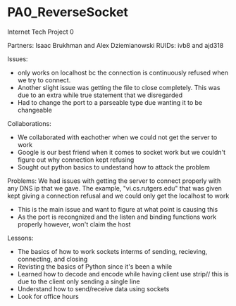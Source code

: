 # PA0_ReverseSocket
Internet Tech Project 0 

Partners: Isaac Brukhman and Alex Dziemianowski
RUIDs: ivb8 and ajd318

Issues:
- only works on localhost bc the connection is continuously refused when we try to connect.
- Another slight issue was getting the file to close completely. This was due to an extra while true statement that we disregarded
- Had to change the port to a parseable type due wanting it to be changeable

Collaborations:
- We collaborated with eachother when we could not get the server to work
- Google is our best friend when it comes to socket work but we couldn't figure out why connection kept refusing 
- Sought out python basics to undestand how to attack the problem 

Problems:
We had issues with getting the server to connect properly with any DNS ip that we gave. 
The example, "vi.cs.rutgers.edu" that was given kept giving a connection refusal and
we could only get the localhost to work
- This is the main issue and want to figure at what point is causing this
- As the port is recongnized and the listen and binding functions work properly however, won't claim the host

Lessons:
- The basics of how to work sockets interms of sending, recieving, connecting, and closing
- Revisting the basics of Python since it's been a while
- Learned how to decode and encode while having client use strip// this is due to the client only sending a single line
- Understand how to send/receive data using sockets
- Look for office hours
